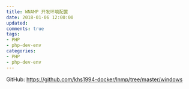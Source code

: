 ```yaml
---
title: WNAMP 开发环境配置
date: 2018-01-06 12:00:00
updated:
comments: true
tags:
- PHP
- php-dev-env
categories:
- PHP
- php-dev-env
---
```


GitHub: https://github.com/khs1994-docker/lnmp/tree/master/windows

<!--more-->
